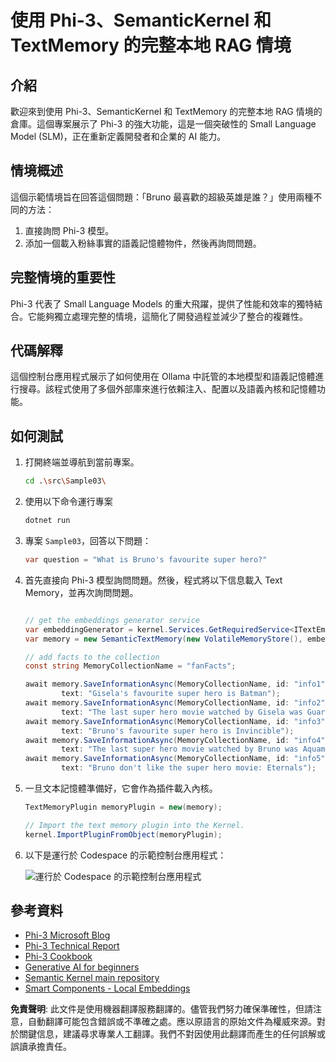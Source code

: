 # 使用 Phi-3、SemanticKernel 和 TextMemory 的完整本地 RAG 情境

## 介紹

歡迎來到使用 Phi-3、SemanticKernel 和 TextMemory 的完整本地 RAG 情境的倉庫。這個專案展示了 Phi-3 的強大功能，這是一個突破性的 Small Language Model (SLM)，正在重新定義開發者和企業的 AI 能力。

## 情境概述

這個示範情境旨在回答這個問題：「Bruno 最喜歡的超級英雄是誰？」使用兩種不同的方法：

1. 直接詢問 Phi-3 模型。
2. 添加一個載入粉絲事實的語義記憶體物件，然後再詢問問題。

## 完整情境的重要性

Phi-3 代表了 Small Language Models 的重大飛躍，提供了性能和效率的獨特結合。它能夠獨立處理完整的情境，這簡化了開發過程並減少了整合的複雜性。

## 代碼解釋

這個控制台應用程式展示了如何使用在 Ollama 中託管的本地模型和語義記憶體進行搜尋。該程式使用了多個外部庫來進行依賴注入、配置以及語義內核和記憶體功能。

## 如何測試

1. 打開終端並導航到當前專案。

    ```bash
    cd .\src\Sample03\
    ```

1. 使用以下命令運行專案

    ```bash
    dotnet run
    ```

1. 專案 `Sample03`，回答以下問題：

    ```csharp
    var question = "What is Bruno's favourite super hero?"
    ```

1. 首先直接向 Phi-3 模型詢問問題。然後，程式將以下信息載入 Text Memory，並再次詢問問題。

    ```csharp

    // get the embeddings generator service
    var embeddingGenerator = kernel.Services.GetRequiredService<ITextEmbeddingGenerationService>();
    var memory = new SemanticTextMemory(new VolatileMemoryStore(), embeddingGenerator);    

    // add facts to the collection
    const string MemoryCollectionName = "fanFacts";
    
    await memory.SaveInformationAsync(MemoryCollectionName, id: "info1", 
            text: "Gisela's favourite super hero is Batman");
    await memory.SaveInformationAsync(MemoryCollectionName, id: "info2", 
            text: "The last super hero movie watched by Gisela was Guardians of the Galaxy Vol 3");
    await memory.SaveInformationAsync(MemoryCollectionName, id: "info3", 
            text: "Bruno's favourite super hero is Invincible");
    await memory.SaveInformationAsync(MemoryCollectionName, id: "info4", 
            text: "The last super hero movie watched by Bruno was Aquaman II");
    await memory.SaveInformationAsync(MemoryCollectionName, id: "info5", 
            text: "Bruno don't like the super hero movie: Eternals");    
    ```

1. 一旦文本記憶體準備好，它會作為插件載入內核。

    ```csharp
    TextMemoryPlugin memoryPlugin = new(memory);
    
    // Import the text memory plugin into the Kernel.
    kernel.ImportPluginFromObject(memoryPlugin);    
    ```

1. 以下是運行於 Codespace 的示範控制台應用程式：

    ![運行於 Codespace 的示範控制台應用程式](../../../../../../../md/07.Labs/CsharpOllamaCodeSpaces/src/Sample03/img/10RAGPhi3.gif)

## 參考資料

- [Phi-3 Microsoft Blog](https://aka.ms/phi3blog-april)
- [Phi-3 Technical Report](https://aka.ms/phi3-tech-report)
- [Phi-3 Cookbook](https://aka.ms/Phi-3CookBook)
- [Generative AI for beginners](https://github.com/microsoft/generative-ai-for-beginners)
- [Semantic Kernel main repository](https://github.com/microsoft/semantic-kernel)
- [Smart Components - Local Embeddings](https://github.com/dotnet-smartcomponents/smartcomponents/blob/main/docs/local-embeddings.md)

**免責聲明**:
此文件是使用機器翻譯服務翻譯的。儘管我們努力確保準確性，但請注意，自動翻譯可能包含錯誤或不準確之處。應以原語言的原始文件為權威來源。對於關鍵信息，建議尋求專業人工翻譯。我們不對因使用此翻譯而產生的任何誤解或誤讀承擔責任。